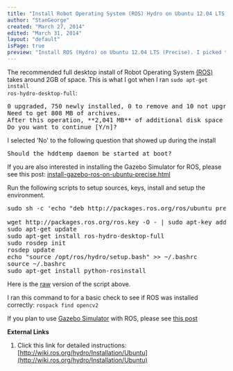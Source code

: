 ```yaml
---
title: "Install Robot Operating System (ROS) Hydro on Ubuntu 12.04 LTS (Precise)"
author: "StanGeorge"
created: "March 27, 2014"
edited: "March 31, 2014"
layout: "default"
isPage: true
preview: "Install ROS (Hydro) on Ubuntu 12.04 LTS (Precise). I picked this version of Ubuntu since it has long term support till April, 2017. I picked ROS Hydro since that has the best integration with Gazebo Robot Simulator."
---
```

The recommended full desktop install of Robot Operating System [(ROS)](http://www.ros.org/) takes around 2GB of space. This is what I got when I ran <code>sudo apt-get install ros-hydro-desktop-full</code>:
<pre>
0 upgraded, 750 newly installed, 0 to remove and 10 not upgraded.
Need to get 808 MB of archives.
After this operation, **2,041 MB** of additional disk space will be used.
Do you want to continue [Y/n]? 
</pre>
I selected 'No' to the following question that showed up during the install
<pre>Should the hddtemp daemon be started at boot?</pre>
If you are also interested in installing the Gazebo Simulator for ROS, please see this post: [install-gazebo-ros-on-ubuntu-precise.html](install-gazebo-ros-on-ubuntu-precise.html)

Run the following scripts to setup sources, keys, install and setup the environment.
<pre>
sudo sh -c 'echo "deb http://packages.ros.org/ros/ubuntu precise main" > /etc/apt/sources.list.d/ros-latest.list'

wget http://packages.ros.org/ros.key -O - | sudo apt-key add -
sudo apt-get update
sudo apt-get install ros-hydro-desktop-full
sudo rosdep init
rosdep update
echo "source /opt/ros/hydro/setup.bash" >> ~/.bashrc
source ~/.bashrc
sudo apt-get install python-rosinstall
</pre>
Here is the [raw](https://gist.githubusercontent.com/StanGeorge/9862679/raw/install-ros-hydro-on-ubuntu-precise.sh) version of the script above.

I ran this command to for a basic check to see if ROS was installed correctly: <code>rospack find opencv2</code>

If you plan to use [Gazebo Simulator](http://gazebosim.org/) with ROS, please see [this post](install-gazebo-ros-on-ubuntu-precise.html)

**External Links**
1. Click this link for detailed instructions: [http://wiki.ros.org/hydro/Installation/Ubuntu](http://wiki.ros.org/hydro/Installation/Ubuntu)
